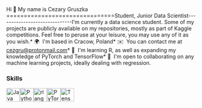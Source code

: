 Hi 👋 My name is Cezary Gruszka
===============================Student, Junior Data Scientist------------------------------I'm currently a data science student. Some of my projects are publicly available on my repositories, mostly as part of Kaggle competitions. Feel free to peruse at your leisure, you may use any of it as you wish.* 🌍  I'm based in Cracow, Poland* ✉️  You can contact me at [cezgru@protonmail.com](mailto:cezgru@protonmail.com)* 🧠  I'm learning R, as well as expanding my knowledge of PyTorch and TensorFlow* 🤝  I'm open to collaborating on any machine learning projects, ideally dealing with regression.

### Skills


<p align="left">
<a href="https://www.oracle.com/java/" target="_blank" rel="noreferrer"><img src="https://raw.githubusercontent.com/danielcranney/readme-generator/main/public/icons/skills/java-colored.svg" width="36" height="36" alt="Java" /></a><a href="https://www.python.org/" target="_blank" rel="noreferrer"><img src="https://raw.githubusercontent.com/danielcranney/readme-generator/main/public/icons/skills/python-colored.svg" width="36" height="36" alt="Python" /></a><a href="https://www.r-project.org/" target="_blank" rel="noreferrer"><img src="https://raw.githubusercontent.com/danielcranney/readme-generator/main/public/icons/skills/rlang-colored.svg" width="36" height="36" alt="rlang" /></a><a href="https://pytorch.org/" target="_blank" rel="noreferrer"><img src="https://raw.githubusercontent.com/danielcranney/readme-generator/main/public/icons/skills/pytorch-colored.svg" width="36" height="36" alt="PyTorch" /></a><a href="https://www.tensorflow.org/" target="_blank" rel="noreferrer"><img src="https://raw.githubusercontent.com/danielcranney/readme-generator/main/public/icons/skills/tensorflow-colored.svg" width="36" height="36" alt="TensorFlow" /></a></p>
